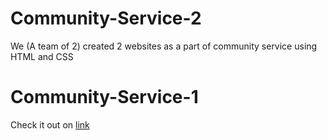 # Community-Service-2
We (A team of 2) created 2 websites as a part of community service using HTML and CSS

# Community-Service-1
Check it out on [link](https://github.com/rushilpatel21/Community-Service-1)
